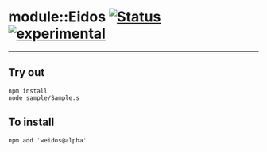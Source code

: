 
# module::Eidos  [![Status](https://github.com/Wandalen/wEidos/workflows/Test/badge.svg)](https://github.com/Wandalen/wEidos/actions?query=workflow%3ATest) [![experimental](https://img.shields.io/badge/stability-experimental-orange.svg)](https://github.com/emersion/stability-badges#experimental)

___

## Try out
```
npm install
node sample/Sample.s
```

## To install
```
npm add 'weidos@alpha'
```

